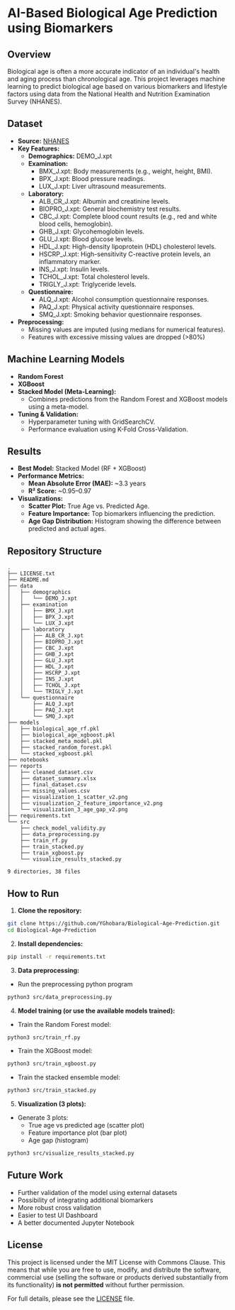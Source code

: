 # AI-Based Biological Age Prediction using Biomarkers

## Overview
Biological age is often a more accurate indicator of an individual's health and aging process than chronological age. This project leverages machine learning to predict biological age based on various biomarkers and lifestyle factors using data from the National Health and Nutrition Examination Survey (NHANES).

## Dataset
- **Source:** [NHANES](https://www.cdc.gov/nchs/nhanes/index.html)
- **Key Features:**
  - **Demographics:**
    DEMO_J.xpt
  - **Examination:**
    - BMX_J.xpt: Body measurements (e.g., weight, height, BMI).
    - BPX_J.xpt: Blood pressure readings.
    - LUX_J.xpt: Liver ultrasound measurements.
  - **Laboratory:**
    - ALB_CR_J.xpt: Albumin and creatinine levels.
    - BIOPRO_J.xpt: General biochemistry test results.
    - CBC_J.xpt: Complete blood count results (e.g., red and white blood cells, hemoglobin).
    - GHB_J.xpt: Glycohemoglobin levels.
    - GLU_J.xpt: Blood glucose levels.
    - HDL_J.xpt: High-density lipoprotein (HDL) cholesterol levels.
    - HSCRP_J.xpt: High-sensitivity C-reactive protein levels, an inflammatory marker.
    - INS_J.xpt: Insulin levels.
    - TCHOL_J.xpt: Total cholesterol levels.
    - TRIGLY_J.xpt: Triglyceride levels.
  - **Questionnaire:**
    - ALQ_J.xpt: Alcohol consumption questionnaire responses.
    - PAQ_J.xpt: Physical activity questionnaire responses.
    - SMQ_J.xpt: Smoking behavior questionnaire responses.
- **Preprocessing:**
  - Missing values are imputed (using medians for numerical features).
  - Features with excessive missing values are dropped (>80%)

## Machine Learning Models
- **Random Forest**
- **XGBoost**
- **Stacked Model (Meta-Learning):**
  - Combines predictions from the Random Forest and XGBoost models using a meta-model.
- **Tuning & Validation:**
  - Hyperparameter tuning with GridSearchCV.
  - Performance evaluation using K-Fold Cross-Validation.

## Results
- **Best Model:** Stacked Model (RF + XGBoost)
- **Performance Metrics:**
  - **Mean Absolute Error (MAE):** ~3.3 years
  - **R² Score:** ~0.95–0.97
- **Visualizations:**
  - **Scatter Plot:** True Age vs. Predicted Age.
  - **Feature Importance:** Top biomarkers influencing the prediction.
  - **Age Gap Distribution:** Histogram showing the difference between predicted and actual ages.

## Repository Structure
```
.
├── LICENSE.txt
├── README.md  
├── data
│   ├── demographics    
│   │   └── DEMO_J.xpt  
│   ├── examination     
│   │   ├── BMX_J.xpt   
│   │   ├── BPX_J.xpt   
│   │   └── LUX_J.xpt   
│   ├── laboratory      
│   │   ├── ALB_CR_J.xpt
│   │   ├── BIOPRO_J.xpt
│   │   ├── CBC_J.xpt   
│   │   ├── GHB_J.xpt   
│   │   ├── GLU_J.xpt   
│   │   ├── HDL_J.xpt   
│   │   ├── HSCRP_J.xpt 
│   │   ├── INS_J.xpt   
│   │   ├── TCHOL_J.xpt 
│   │   └── TRIGLY_J.xpt
│   └── questionnaire
│       ├── ALQ_J.xpt
│       ├── PAQ_J.xpt
│       └── SMQ_J.xpt
├── models
│   ├── biological_age_rf.pkl
│   ├── biological_age_xgboost.pkl
│   ├── stacked_meta_model.pkl
│   ├── stacked_random_forest.pkl
│   └── stacked_xgboost.pkl
├── notebooks
├── reports
│   ├── cleaned_dataset.csv
│   ├── dataset_summary.xlsx
│   ├── final_dataset.csv
│   ├── missing_values.csv
│   ├── visualization_1_scatter_v2.png
│   ├── visualization_2_feature_importance_v2.png
│   └── visualization_3_age_gap_v2.png
├── requirements.txt
└── src
    ├── check_model_validity.py
    ├── data_preprocessing.py
    ├── train_rf.py
    ├── train_stacked.py
    ├── train_xgboost.py
    └── visualize_results_stacked.py

9 directories, 38 files
```

## How to Run
1. **Clone the repository:**
```sh
git clone https://github.com/YGhobara/Biological-Age-Prediction.git
cd Biological-Age-Prediction
```
2. **Install dependencies:**
```sh
pip install -r requirements.txt
```
3. **Data preprocessing:**
  - Run the preprocessing python program
   ```sh
   python3 src/data_preprocessing.py
   ```
4. **Model training (or use the available models trained):**
  - Train the Random Forest model:
   ```sh
   python3 src/train_rf.py
   ```
  - Train the XGBoost model:
   ```sh
   python3 src/train_xgboost.py
   ```
  - Train the stacked ensemble model:
   ```sh
   python3 src/train_stacked.py
   ```
5. **Visualization (3 plots):**
  - Generate 3 plots:
    - True age vs predicted age (scatter plot)
    - Feature importance plot (bar plot)
    - Age gap (histogram) 
   ```sh
   python3 src/visualize_results_stacked.py
   ```

## Future Work
- Further validation of the model using external datasets
- Possibility of integrating additional biomarkers
- More robust cross validation
- Easier to test UI Dashboard
- A better documented Jupyter Notebook

## License

This project is licensed under the MIT License with Commons Clause. This means that while you are free to use, modify, and distribute the software, commercial use (selling the software or products derived substantially from its functionality) **is not permitted** without further permission.

For full details, please see the [LICENSE](LICENSE.txt) file.
